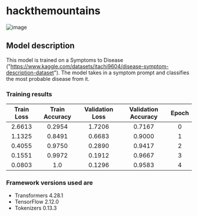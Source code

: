    # hackthemountains

![image](https://github.com/PoulavBhowmick03/hackthemountains/assets/76868488/2872d6bc-5f22-4799-9b19-881c4e676f89)



## Model description

This model is trained on a Symptoms to Disease ("https://www.kaggle.com/datasets/itachi9604/disease-symptom-description-dataset"). 
The model takes in a symptom prompt and classifies the most probable disease from it. 


### Training results

| Train Loss | Train Accuracy | Validation Loss | Validation Accuracy | Epoch |
|:----------:|:--------------:|:---------------:|:-------------------:|:-----:|
| 2.6613     | 0.2954         | 1.7206          | 0.7167              | 0     |
| 1.1325     | 0.8491         | 0.6683          | 0.9000              | 1     |
| 0.4055     | 0.9750         | 0.2890          | 0.9417              | 2     |
| 0.1551     | 0.9972         | 0.1912          | 0.9667              | 3     |
| 0.0803     | 1.0            | 0.1296          | 0.9583              | 4     |


### Framework versions used are

- Transformers 4.28.1
- TensorFlow 2.12.0
- Tokenizers 0.13.3


